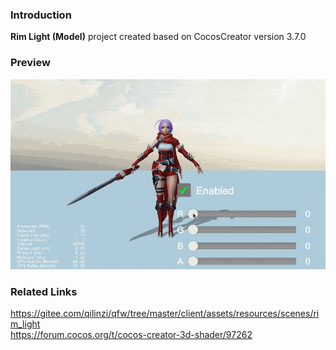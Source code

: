 ### Introduction
**Rim Light (Model)** project created based on CocosCreator version 3.7.0

### Preview
![image](../../../gif/202210/2022101002.gif)

### Related Links
https://gitee.com/qilinzi/qfw/tree/master/client/assets/resources/scenes/rim_light    
https://forum.cocos.org/t/cocos-creator-3d-shader/97262